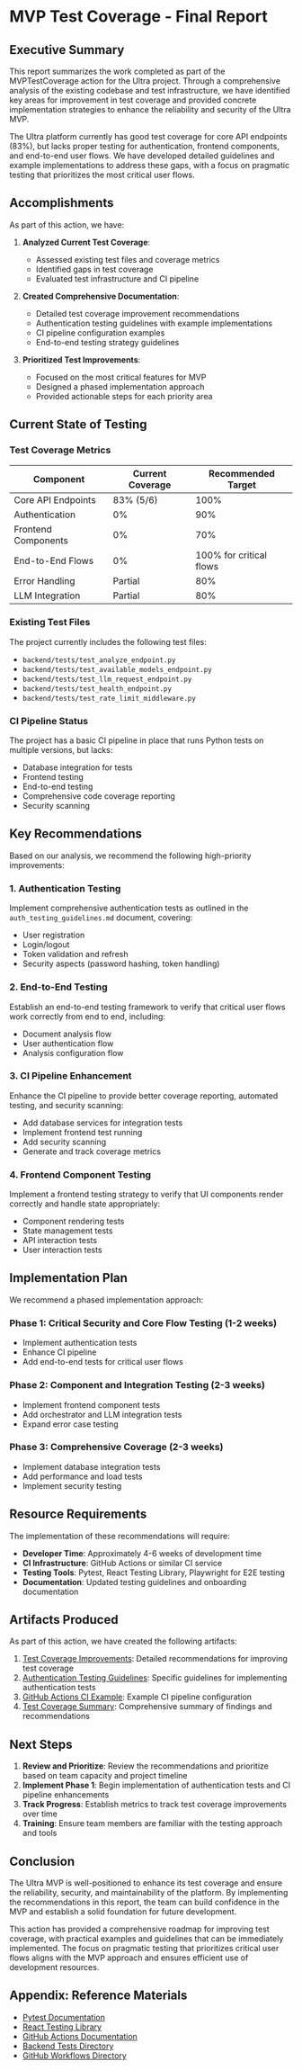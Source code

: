 # MVP Test Coverage - Final Report

## Executive Summary

This report summarizes the work completed as part of the MVPTestCoverage action for the Ultra project. Through a comprehensive analysis of the existing codebase and test infrastructure, we have identified key areas for improvement in test coverage and provided concrete implementation strategies to enhance the reliability and security of the Ultra MVP.

The Ultra platform currently has good test coverage for core API endpoints (83%), but lacks proper testing for authentication, frontend components, and end-to-end user flows. We have developed detailed guidelines and example implementations to address these gaps, with a focus on pragmatic testing that prioritizes the most critical user flows.

## Accomplishments

As part of this action, we have:

1. **Analyzed Current Test Coverage**:

   - Assessed existing test files and coverage metrics
   - Identified gaps in test coverage
   - Evaluated test infrastructure and CI pipeline

2. **Created Comprehensive Documentation**:

   - Detailed test coverage improvement recommendations
   - Authentication testing guidelines with example implementations
   - CI pipeline configuration examples
   - End-to-end testing strategy guidelines

3. **Prioritized Test Improvements**:
   - Focused on the most critical features for MVP
   - Designed a phased implementation approach
   - Provided actionable steps for each priority area

## Current State of Testing

### Test Coverage Metrics

| Component           | Current Coverage | Recommended Target      |
| ------------------- | ---------------- | ----------------------- |
| Core API Endpoints  | 83% (5/6)        | 100%                    |
| Authentication      | 0%               | 90%                     |
| Frontend Components | 0%               | 70%                     |
| End-to-End Flows    | 0%               | 100% for critical flows |
| Error Handling      | Partial          | 80%                     |
| LLM Integration     | Partial          | 80%                     |

### Existing Test Files

The project currently includes the following test files:

- `backend/tests/test_analyze_endpoint.py`
- `backend/tests/test_available_models_endpoint.py`
- `backend/tests/test_llm_request_endpoint.py`
- `backend/tests/test_health_endpoint.py`
- `backend/tests/test_rate_limit_middleware.py`

### CI Pipeline Status

The project has a basic CI pipeline in place that runs Python tests on multiple versions, but lacks:

- Database integration for tests
- Frontend testing
- End-to-end testing
- Comprehensive code coverage reporting
- Security scanning

## Key Recommendations

Based on our analysis, we recommend the following high-priority improvements:

### 1. Authentication Testing

Implement comprehensive authentication tests as outlined in the `auth_testing_guidelines.md` document, covering:

- User registration
- Login/logout
- Token validation and refresh
- Security aspects (password hashing, token handling)

### 2. End-to-End Testing

Establish an end-to-end testing framework to verify that critical user flows work correctly from end to end, including:

- Document analysis flow
- User authentication flow
- Analysis configuration flow

### 3. CI Pipeline Enhancement

Enhance the CI pipeline to provide better coverage reporting, automated testing, and security scanning:

- Add database services for integration tests
- Implement frontend test running
- Add security scanning
- Generate and track coverage metrics

### 4. Frontend Component Testing

Implement a frontend testing strategy to verify that UI components render correctly and handle state appropriately:

- Component rendering tests
- State management tests
- API interaction tests
- User interaction tests

## Implementation Plan

We recommend a phased implementation approach:

### Phase 1: Critical Security and Core Flow Testing (1-2 weeks)

- Implement authentication tests
- Enhance CI pipeline
- Add end-to-end tests for critical user flows

### Phase 2: Component and Integration Testing (2-3 weeks)

- Implement frontend component tests
- Add orchestrator and LLM integration tests
- Expand error case testing

### Phase 3: Comprehensive Coverage (2-3 weeks)

- Implement database integration tests
- Add performance and load tests
- Implement security testing

## Resource Requirements

The implementation of these recommendations will require:

- **Developer Time**: Approximately 4-6 weeks of development time
- **CI Infrastructure**: GitHub Actions or similar CI service
- **Testing Tools**: Pytest, React Testing Library, Playwright for E2E testing
- **Documentation**: Updated testing guidelines and onboarding documentation

## Artifacts Produced

As part of this action, we have created the following artifacts:

1. [Test Coverage Improvements](test_coverage_improvements.md): Detailed recommendations for improving test coverage
2. [Authentication Testing Guidelines](auth_testing_guidelines.md): Specific guidelines for implementing authentication tests
3. [GitHub Actions CI Example](github_actions_ci_example.yml): Example CI pipeline configuration
4. [Test Coverage Summary](test_coverage_summary_and_recommendations.md): Comprehensive summary of findings and recommendations

## Next Steps

1. **Review and Prioritize**: Review the recommendations and prioritize based on team capacity and project timeline
2. **Implement Phase 1**: Begin implementation of authentication tests and CI pipeline enhancements
3. **Track Progress**: Establish metrics to track test coverage improvements over time
4. **Training**: Ensure team members are familiar with the testing approach and tools

## Conclusion

The Ultra MVP is well-positioned to enhance its test coverage and ensure the reliability, security, and maintainability of the platform. By implementing the recommendations in this report, the team can build confidence in the MVP and establish a solid foundation for future development.

This action has provided a comprehensive roadmap for improving test coverage, with practical examples and guidelines that can be immediately implemented. The focus on pragmatic testing that prioritizes critical user flows aligns with the MVP approach and ensures efficient use of development resources.

## Appendix: Reference Materials

- [Pytest Documentation](https://docs.pytest.org/)
- [React Testing Library](https://testing-library.com/docs/react-testing-library/intro/)
- [GitHub Actions Documentation](https://docs.github.com/en/actions)
- [Backend Tests Directory](backend/tests/)
- [GitHub Workflows Directory](.github/workflows/)
